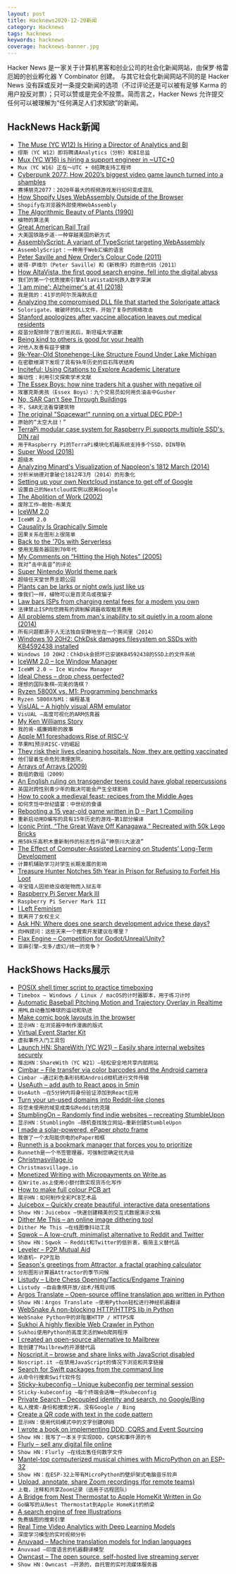 ```yaml
---
layout: post
title: Hacknews2020-12-20新闻
category: Hacknews
tags: hacknews
keywords: hacknews
coverage: hacknews-banner.jpg
---
```


Hacker News 是一家关于计算机黑客和创业公司的社会化新闻网站，由保罗·格雷厄姆的创业孵化器 Y Combinator 创建。
与其它社会化新闻网站不同的是 Hacker News 没有踩或反对一条提交新闻的选项（不过评论还是可以被有足够 Karma 的用户投反对票）；只可以赞或是完全不投票。简而言之，Hacker News 允许提交任何可以被理解为“任何满足人们求知欲”的新闻。

## HackNews Hack新闻


- [The Muse (YC W12) Is Hiring a Director of Analytics and BI](https://www.themuse.com/jobs/themuse/director-of-analytics-business-intelligence)
- `缪斯（YC W12）即将聘请Analytics（分析）和BI总监`
- [Mux (YC W16) is hiring a support engineer in ~UTC+0](https://mux.com/jobs?hnj=ldn)
- `Mux（YC W16）正在〜UTC + 0招聘支持工程师`
- [Cyberpunk 2077: How 2020’s biggest video game launch turned into a shambles](https://www.theguardian.com/games/2020/dec/18/cyberpunk-2077-how-2020s-biggest-video-game-launch-turned-into-a-shambles)
- `赛博朋克2077：2020年最大的视频游戏发行如何变成混乱`
- [How Shopify Uses WebAssembly Outside of the Browser](https://shopify.engineering/shopify-webassembly)
- `Shopify在浏览器外部使用WebAssembly`
- [The Algorithmic Beauty of Plants (1990)](http://algorithmicbotany.org/papers/#abop)
- `植物的算法美`
- [Great American Rail Trail](http://www.bbc.com/travel/story/20201213-a-new-way-to-travel-across-the-us)
- `大美国铁路步道-一种穿越美国的新方式`
- [AssemblyScript: A variant of TypeScript targeting WebAssembly](https://www.assemblyscript.org/)
- `AssemblyScript：一种用于Web汇编的语言`
- [Peter Saville and New Order’s Colour Code (2011)](https://wharferj.wordpress.com/2011/04/19/peter-saville-new-order-colour-code/)
- `彼得·萨维尔（Peter Saville）和《新秩序》的颜色代码（2011）`
- [How AltaVista, the first good search engine, fell into the digital abyss](https://tedium.co/2020/12/15/altavista-history-digital-dot-com-domain-name)
- `我们的第一个优质搜索引擎AltaVista如何跌入数字深渊`
- ['I am mine': Alzheimer's at 41 (2018)](https://www.macleans.ca/news/canada/i-am-mine-this-is-what-alzheimers-is-like-at-41/)
- `我是我的：41岁的阿尔茨海默氏症`
- [Analyzing the compromised DLL file that started the Solorigate attack](https://www.microsoft.com/security/blog/2020/12/18/analyzing-solorigate-the-compromised-dll-file-that-started-a-sophisticated-cyberattack-and-how-microsoft-defender-helps-protect/)
- `Solorigate，被破坏的DLL文件，开始了复杂的网络攻击`
- [Stanford apologizes after vaccine allocation leaves out medical residents](https://www.npr.org/sections/coronavirus-live-updates/2020/12/18/948176807/stanford-apologizes-after-vaccine-allocation-leaves-out-nearly-all-medical-resid)
- `疫苗分配排除了医疗居民后，斯坦福大学道歉`
- [Being kind to others is good for your health](https://www.bbc.com/future/article/20201215-why-being-kind-to-others-is-good-for-your-health)
- `对他人友善有益于健康`
- [9k-Year-Old Stonehenge-Like Structure Found Under Lake Michigan](https://archaeology-world.com/9000-year-old-stonehenge-like-structure-found-under-lake-michigan/)
- `在密歇根湖下发现了具有9k年历史的巨石阵状结构`
- [Inciteful: Using Citations to Explore Academic Literature](https://inciteful.xyz/)
- `煽动性：利用引文探索学术文献`
- [The Essex Boys: how nine traders hit a gusher with negative oil](https://www.bloomberg.com/news/features/2020-12-10/stock-market-when-oil-when-negative-these-essex-traders-pounced)
- `埃塞克斯男孩（Essex Boys）：九个交易员如何用负油击中Gusher`
- [No, SAR Can't See Through Buildings](https://www.capellaspace.com/no-sar-cant-see-through-buildings/)
- `不，SAR无法看穿建筑物`
- [The original "Spacewar!" running on a virtual DEC PDP-1](https://www.masswerk.at/spacewar/)
- `原始的“太空大战！”`
- [TerraPi modular case system for Raspberry Pi supports multiple SSD's, DIN rail](https://www.cnx-software.com/2020/12/19/terrapi-modular-case-for-raspberry-pi-supports-multiple-ssds-din-rail-horizontal-vertical-mounts/)
- `用于Raspberry Pi的TerraPi模块化机箱系统支持多个SSD，DIN导轨`
- [Super Wood (2018)](https://www.scientificamerican.com/article/stronger-than-steel-able-to-stop-a-speeding-bullet-mdash-it-rsquo-s-super-wood/)
- `超级木`
- [Analyzing Minard's Visualization of Napoleon's 1812 March (2014)](https://thoughtbot.com/blog/analyzing-minards-visualization-of-napoleons-1812-march)
- `分析米纳德对拿破仑1812年3月（2014）的形象化`
- [Setting up your own Nextcloud instance to get off of Google](https://kiramclean.com/blog/how-to-set-up-your-own-nextcloud-server/)
- `设置自己的Nextcloud实例以脱离Google`
- [The Abolition of Work (2002)](https://theanarchistlibrary.org/library/bob-black-the-abolition-of-work)
- `废除工作–鲍勃·布莱克`
- [IceWM 2.0](https://github.com/ice-wm/icewm/releases/tag/2.0.0)
- `IceWM 2.0`
- [Causality Is Graphically Simple](https://arxiv.org/abs/2012.09086)
- `因果关系在图形上很简单`
- [Back to the '70s with Serverless](http://evrl.com/devops/cloud/2020/12/18/serverless.html)
- `使用无服务器回到70年代`
- [My Comments on “Hitting the High Notes” (2005)](https://ericsink.com/articles/Choir.html)
- `我对“击中高音”的评论`
- [Super Nintendo World theme park](https://www.youtube.com/watch?v=hQaRBOI-9kg)
- `超级任天堂世界主题公园`
- [Plants can be larks or night owls just like us](https://phys.org/news/2020-12-larks-night-owls.html)
- `像我们一样，植物可以是百灵鸟或夜猫子`
- [Law bars ISPs from charging rental fees for a modem you own](https://www.engadget.com/tvpa-bans-isp-rental-fees-for-owned-modems-213955005.html)
- `法律禁止ISP向您拥有的调制解调器收取租赁费用`
- [All problems stem from man's inability to sit quietly in a room alone (2014)](https://www.theguardian.com/lifeandstyle/2014/jul/19/change-your-life-sit-down-and-think)
- `所有问题都源于人无法独自安静地坐在一个房间里（2014）`
- [Windows 10 20H2: ChkDsk damages filesystem on SSDs with KB4592438 installed](https://borncity.com/win/2020/12/18/windows-10-20h2-chkdsk-damages-file-system-on-ssds-with-update-kb4592438-installed/)
- `Windows 10 20H2：ChkDsk会损坏已安装KB4592438的SSD上的文件系统`
- [IceWM 2.0 – Ice Window Manager](https://ice-wm.org/)
- `IceWM 2.0 – Ice Window Manager`
- [Ideal Chess – drop chess perfected?](https://www.lesswrong.com/posts/gXLqCxELLKZRTWoMc/ideal-chess-drop-chess-perfected)
- `理想的国际象棋–完美的落棋？`
- [Ryzen 5800X vs. M1: Programming benchmarks](https://github.com/tuhdo/tuhdo.github.io/blob/master/emacs-tutor/zen3_vs_m1.org)
- `Ryzen 5800X与M1：编程基准`
- [VisUAL – A highly visual ARM emulator](https://salmanarif.bitbucket.io/visual/index.html)
- `VisUAL –高度可视化的ARM仿真器`
- [My Ken Williams Story](https://blitter.net/blog/2020/12/03/my-ken-williams-story/)
- `我的肯·威廉姆斯的故事`
- [Apple M1 foreshadows Rise of RISC-V](https://erik-engheim.medium.com/apple-m1-foreshadows-risc-v-dd63a62b2562)
- `苹果M1预示RISC-V的崛起`
- [They risk their lives cleaning hospitals. Now, they are getting vaccinated](https://www.latimes.com/california/story/2020-12-19/covid-vaccine-california-hospital-custodial-workers)
- `他们冒着生命危险清理医院。`
- [Arrays of Arrays (2009)](https://ericlippert.com/2009/08/17/arrays-of-arrays/)
- `数组的数组（2009）`
- [An English ruling on transgender teens could have global repercussions](https://www.economist.com/international/2020/12/12/an-english-ruling-on-transgender-teens-could-have-global-repercussions)
- `英国对跨性别青少年的裁决可能会产生全球影响`
- [How to cook a medieval feast: recipes from the Middle Ages](https://blog.britishmuseum.org/how-to-cook-a-medieval-feast/)
- `如何烹饪中世纪盛宴：中世纪的食谱`
- [Rebooting a 15 year-old game written in D – Part 1 Compiling](https://speps.fr/articles/torus-trooper-part1/)
- `重新启动用D编写的具有15年历史的游戏–第1部分编译`
- [Iconic Print, “The Great Wave Off Kanagawa,” Recreated with 50k Lego Bricks](https://www.openculture.com/2020/12/hokusais-iconic-print-the-great-wave-off-kanagawa-recreated-with-50000-lego-bricks.html)
- `用50k乐高积木重新制作的标志性作品“神奈川大波浪”`
- [The Effect of Computer-Assisted Learning on Students’ Long-Term Development](https://papers.ssrn.com/sol3/papers.cfm?abstract_id=3309169)
- `计算机辅助学习对学生长期发展的影响`
- [Treasure Hunter Notches 5th Year in Prison for Refusing to Forfeit His Loot](https://www.nytimes.com/2020/12/19/us/tommy-thompson-gold-treasure-hunter.html)
- `寻宝猎人因拒绝没收赃物而入狱五年`
- [Raspberry Pi Server Mark III](https://uplab.pro/2020/12/raspberry-pi-server-mark-iii/)
- `Raspberry Pi Server Mark III`
- [I Left Feminism](https://www.eviemagazine.com/post/feminism-made-me-miserable-so-i-left/)
- `我离开了女权主义`
- [Ask HN: Where does one search development advice these days?](item?id=25485171)
- `向HN提问：这些天来一个搜索开发建议在哪里？`
- [Flax Engine – Competition for Godot/Unreal/Unity?](https://flaxengine.com/)
- `亚麻引擎–戈多/虚幻/统一的竞争？`


## HackShows Hacks展示

- [ POSIX shell timer script to practice timeboxing](https://github.com/susam/timebox)
- `Timebox – Windows / Linux / macOS的计时器脚本，用于练习计时`
- [ Automatic Baseball Pitching Motion and Trajectory Overlay in Realtime](https://github.com/chonyy/ML-auto-baseball-pitching-overlay)
- `用ML自动叠加棒球的运动和轨迹`
- [ Make comic book layouts in the browser](https://andrewfulrich.gitlab.io/panelle/)
- `显示HN：在浏览器中制作漫画的版式`
- [ Virtual Event Starter Kit](https://vercel.com/virtual-event-starter-kit)
- `虚拟事件入门工具包`
- [Launch HN: ShareWith (YC W21) – Easily share internal websites securely](item?id=25457085)
- `推出HN：ShareWith（YC W21）–轻松安全地共享内部网站`
- [ Cimbar – File transfer via color barcodes and the Android camera](https://github.com/sz3/libcimbar)
- `Cimbar –通过彩色条形码和Android相机进行文件传输`
- [ UseAuth – add auth to React apps in 5min](https://useauth.dev/)
- `UseAuth –在5分钟内将身份验证添加到React应用`
- [ Turn your un-used domains into Reddit-like clones](item?id=25460880)
- `将您未使用的域变成类似Reddit的克隆`
- [ StumblingOn – Randomly find indie websites – recreating StumbleUpon](https://stumblingon.com)
- `显示HN：StumblingOn –随机查找独立网站–重新创建StumbleUpon`
- [ I made a solar-powered, ePaper photo frame](item?id=25461853)
- `我做了一个太阳能供电的ePaper相框`
- [ Runneth is a bookmark manager that forces you to prioritize](https://chrome.google.com/webstore/detail/runneth/dmihmacgmljciebmenpanbfkllboajkl)
- `Runneth是一个书签管理器，可强制您确定优先级`
- [ Christmasvillage.io](https://www.christmasvillage.io)
- `Christmasvillage.io`
- [ Monetized Writing with Micropayments on Write.as](https://write.as/blog/monetize-your-writing-with-micropayments)
- `在Write.as上使用小额付款实现货币化写作`
- [ How to make full colour PCB art](https://pixel.curious.supplies/blog/pcb_art/)
- `展示HN：如何制作全彩PCB艺术品`
- [ Juicebox – Quickly create beautiful, interactive data presentations](https://www.juiceanalytics.com/juicebox)
- `Show HN：Juicebox –快速创建精美的交互式数据演示文稿`
- [ Dither Me This – an online image dithering tool](https://doodad.dev/dither-me-this)
- `Dither Me This –在线图像抖动工具`
- [ Sqwok – A low-cruft, minimalist alternative to Reddit and Twitter](https://sqwok.im/)
- `Show HN：Sqwok – Reddit和Twitter的低折衷，极简主义替代品`
- [ Leveler – P2P Mutual Aid](https://leveler.info)
- `矫直机– P2P互助`
- [ Season's greetings from Attractor, a fractal graphing calculator](https://attr.actor/snapshots/ddmjrphmqtvvsdyy)
- `分形图形计算器Attractor的季节问候`
- [ Listudy – Libre Chess Opening/Tactics/Endgame Training](https://listudy.org/en)
- `Listudy –自由象棋开放/战术/残局训练`
- [ Argos Translate – Open-source offline translation app written in Python](https://github.com/argosopentech/argos-translate)
- `Show HN：Argos Translate –使用Python轻松进行神经机器翻译`
- [ WebSnake A non-blocking HTTP/HTTPS lib in Python](https://github.com/untwisted/websnake)
- `WebSnake Python中的非阻塞HTTP / HTTPS库`
- [ Sukhoi A highly flexible Web Crawler in Python](https://github.com/untwisted/sukhoi)
- `Sukhoi使用Python的高度灵活的Web爬网程序`
- [ I created an open-source alternative to Mailbrew](https://github.com/uduakabaci/Paisley)
- `我创建了Mailbrew的开源替代品`
- [ Noscript.it – browse and share links with JavaScript disabled](https://noscript.it)
- `Noscript.it –在禁用JavaScript的情况下浏览和共享链接`
- [ Search for Swift packages from the command line](https://github.com/theolampert/SPMSearch)
- `从命令行搜索Swift软件包`
- [ Sticky-kubeconfig – Unique kubeconfig per terminal session](https://github.com/mlowery/sticky-kubeconfig)
- `Sticky-kubeconfig –每个终端会话唯一的kubeconfig`
- [ Private Search – Decoupled identity and search, no Google/Bing](https://private.sh)
- `私人搜索-身份和搜索分离，没有Google / Bing`
- [ Create a QR code with text in the code pattern](http://qr.new)
- `显示HN：使用代码模式中的文字创建QR码`
- [ I wrote a book on implementing DDD, CQRS and Event Sourcing](https://leanpub.com/implementing-ddd-cqrs-and-event-sourcing)
- `Show HN：我写了一本关于实现DDD，CQRS和事件源的书`
- [ Flurly – sell any digital file online](https://flurly.com/)
- `Show HN：Flurly –在线出售任何数字文件`
- [ Mantel-top computerized musical chimes with MicroPython on an ESP-32](https://github.com/keredson/chimes/blob/main/README.md)
- `Show HN：在ESP-32上带有MicroPython的壁炉架式电脑音乐铃声`
- [ Upload, annotate, share Zoom recordings (for remote teams)](https://tapehouse.co/)
- `上载，注释和共享Zoom记录（适用于远程团队）`
- [ A Bridge from Nest Thermostat to Apple HomeKit Written in Go](https://github.com/yangl1996/nesthub)
- `Go编写的从Nest Thermostat到Apple HomeKit的桥梁`
- [ A search engine of free Illustrations](https://www.artify.co/illustrations)
- `免费插图的搜索引擎`
- [ Real Time Video Analytics with Deep Learning Models](https://nighthawk.live)
- `深度学习模型的实时视频分析`
- [ Anuvaad – Machine translation models for Indian languages](https://github.com/notAI-tech/Anuvaad)
- `Anuvaad –印度语言的机器翻译模型`
- [ Owncast – The open source, self-hosted live streaming server](item?id=25484133)
- `Show HN：Owncast –开源的，自托管的实时流媒体服务器`

